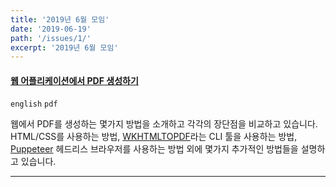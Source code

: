```yaml
---
title: '2019년 6월 모임'
date: '2019-06-19'
path: '/issues/1/'
excerpt: '2019년 6월 모임'
---
```


#### [웹 어플리케이션에서 PDF 생성하기](https://www.smashingmagazine.com/2019/06/create-pdf-web-application/)

`english` `pdf`

웹에서 PDF를 생성하는 몇가지 방법을 소개하고 각각의 장단점을 비교하고 있습니다. HTML/CSS를 사용하는 방법, [WKHTMLTOPDF](https://wkhtmltopdf.org/)라는 CLI 툴을 사용하는 방법, [Puppeteer](https://developers.google.com/web/tools/puppeteer) 헤드리스 브라우저를 사용하는 방법 외에 몇가지 추가적인 방법들을 설명하고 있습니다.

---
